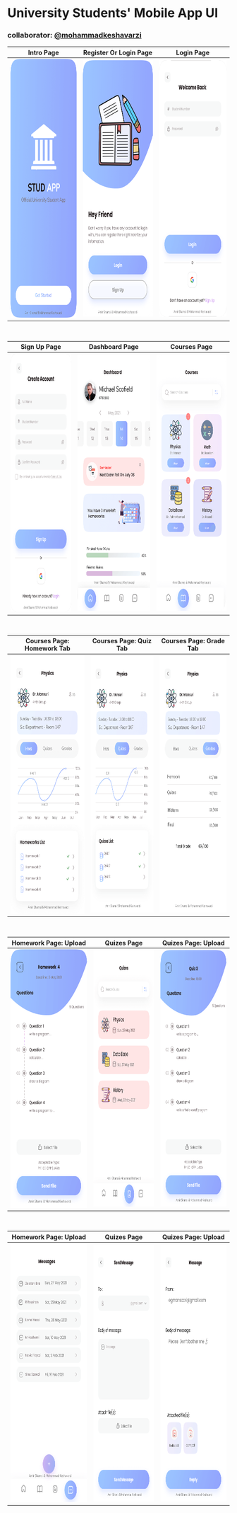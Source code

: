 # University Students' Mobile App UI
### collaborator: <a href="https://github.com/mohammadkeshavarzi">@mohammadkeshavarzi</a>

  
  Intro Page |  Register Or Login Page | Login Page
:-------------------------:|:-------------------------:|:-------------------------:
<img src="Intro.png" height="585" width="1500"> | <img src="Reg-or-Log-Page.png" height="580" width="1350"> | <img src="login.png" height="580" width="1500"> 

<br>

  Sign Up Page |  Dashboard Page | Courses Page
:-------------------------:|:-------------------------:|:-------------------------:
<img src="sign-up.png" height="585"  width="1500"> | <img src="Dashboard-Page.png" height="580" width="1350"> | <img src="Courses-Page.png" height="580" width="1500"> 

<br>

  Courses Page: Homework Tab |  Courses Page: Quiz Tab | Courses Page: Grade Tab
:-------------------------:|:-------------------------:|:-------------------------:
<img src="Course-Info-homework.png" height="585"  width="1500"> | <img src="Course-Info-quiz.png" height="580" width="1350"> | <img src="Course-Info-grade.png" height="580" width="1500"> 

<br>

  Homework Page: Upload |  Quizes Page | Quizes Page: Upload
:-------------------------:|:-------------------------:|:-------------------------:
<img src="HW-Page.png" height="585"  width="1500"> | <img src="Quizes-Page.png" height="580" width="1350"> | <img src="QZ-Page.png" height="580" width="1500"> 

<br>

  Homework Page: Upload |  Quizes Page | Quizes Page: Upload
:-------------------------:|:-------------------------:|:-------------------------:
<img src="Message-Page.png" height="585"  width="1500"> | <img src="Send-message.png" height="580" width="1350"> | <img src="Deliver-Message.png" height="580" width="1500"> 
